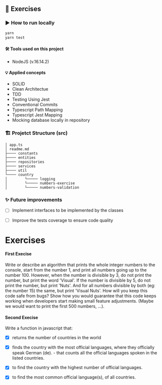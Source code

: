 ## 📝 Exercises

### ▶️ How to run locally

```bash
yarn
yarn test
```

#### 🛠️ Tools used on this project 
- NodeJS (v.16.14.2)

#### 💡 Applied concepts
- SOLID
- Clean Architectue
- TDD
- Testing Using Jest
- Conventional Commits
- Typescript Path Mapping
- Typescript Jest Mapping
- Mocking database locally in repository

### 🏗️ Projetct Structure (src)
```
│ app.ts
│ readme.md
├──── constants
├──── entities
├──── repositories
├──── services
├──── util
└──── country
│        └───── logging
│        └───── numbers-exercise
│        └───── numbers-validation
```

### ✨ Future improvements
- [ ] Implement interfaces to be implemented by the classes
- [ ] Improve the tests coverage to ensure code quality


# Exercises
#### First Execise
Write or describe an algorithm that prints the whole integer numbers to the console, start
from the number 1, and print all numbers going up to the number 100.
However, when the number is divisible by 3, do not print the number, but print the word
'Visual'. If the number is divisible by 5, do not print the number, but print 'Nuts'. And for
all numbers divisible by both (eg: the number 15) the same, but print 'Visual Nuts'.
How will you keep this code safe from bugs? Show how you would guarantee that this code
keeps working when developers start making small feature adjustments. (Maybe we would
want to print the first 500 numbers, ...).

#### Second Execise
Write a function in javascript that:
- [x] returns the number of countries in the world
- [x] finds the country with the most official languages, where they officially speak German
(de). - that counts all the official languages spoken in the listed countries.
- [x] to find the country with the highest number of official languages.
- [x] to find the most common official language(s), of all countries.

